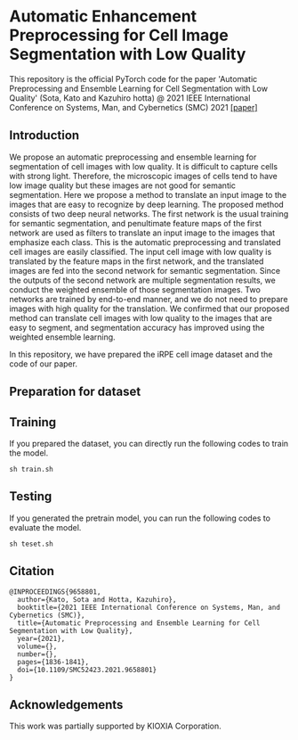 # Automatic Enhancement Preprocessing for Cell Image Segmentation with Low Quality
This repository is the official PyTorch code for the paper 'Automatic Preprocessing and Ensemble Learning for Cell Segmentation with Low Quality' (Sota, Kato and Kazuhiro hotta) @ 2021 IEEE International Conference on Systems, Man, and Cybernetics (SMC) 2021 [[paper]](https://arxiv.org/pdf/2108.13118.pdf)

## Introduction
We propose an automatic preprocessing and ensemble learning for segmentation of cell images with low quality. It is difficult to capture cells with strong light. Therefore, the microscopic images of cells tend to have low image quality but these images are not good for semantic segmentation. Here we propose a method to translate an input image to the images that are easy to recognize by deep learning. The proposed method consists of two deep neural networks. The first network is the usual training for semantic segmentation, and penultimate feature maps of the first network are used as filters to translate an input image to the images that emphasize each class. This is the automatic preprocessing and translated cell images are easily classified. The input cell image with low quality is translated by the feature maps in the first network, and the translated images are fed into the second network for semantic segmentation. Since the outputs of the second network are multiple segmentation results, we conduct the weighted ensemble of those segmentation images. Two networks are trained by end-to-end manner, and we do not need to prepare images with high quality for the translation. We confirmed that our proposed method can translate cell images with low quality to the images that are easy to segment, and segmentation accuracy has improved using the weighted ensemble learning.

In this repository, we have prepared the iRPE cell image dataset and the code of our paper.

## Preparation for dataset

## Training
If you prepared the dataset, you can directly run the following codes to train the model.
```
sh train.sh
```

## Testing
If you generated the pretrain model, you can run the following codes to evaluate the model.
```
sh teset.sh
```

## Citation
```
@INPROCEEDINGS{9658801,
  author={Kato, Sota and Hotta, Kazuhiro},
  booktitle={2021 IEEE International Conference on Systems, Man, and Cybernetics (SMC)}, 
  title={Automatic Preprocessing and Ensemble Learning for Cell Segmentation with Low Quality}, 
  year={2021},
  volume={},
  number={},
  pages={1836-1841},
  doi={10.1109/SMC52423.2021.9658801}
}
```
  
## Acknowledgements
This work was partially supported by KIOXIA Corporation.
